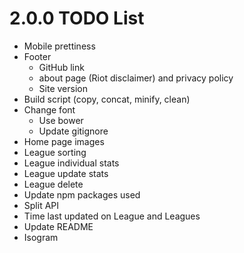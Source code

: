 # 2.0.0 TODO List
- Mobile prettiness
- Footer
  - GitHub link
  - about page (Riot disclaimer) and privacy policy
  - Site version
- Build script (copy, concat, minify, clean)
- Change font
  - Use bower
  - Update gitignore
- Home page images
- League sorting
- League individual stats
- League update stats
- League delete
- Update npm packages used
- Split API
- Time last updated on League and Leagues
- Update README
- Isogram
